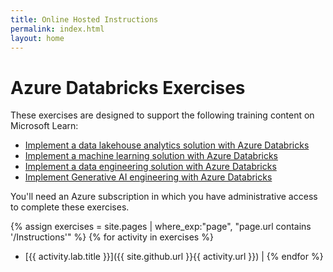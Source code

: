 ```yaml
---
title: Online Hosted Instructions
permalink: index.html
layout: home
---
```


# Azure Databricks Exercises

These exercises are designed to support the following training content on Microsoft Learn:

- [Implement a data lakehouse analytics solution with Azure Databricks](https://learn.microsoft.com/training/paths/data-engineer-azure-databricks/)
- [Implement a machine learning solution with Azure Databricks](https://learn.microsoft.com/training/paths/build-operate-machine-learning-solutions-azure-databricks/)
- [Implement a data engineering solution with Azure Databricks](https://learn.microsoft.com/training/paths/azure-databricks-data-engineer/)
- [Implement Generative AI engineering with Azure Databricks](https://learn.microsoft.com/training/paths/implement-generative-ai-engineering-azure-databricks/)

You'll need an Azure subscription in which you have administrative access to complete these exercises.

{% assign exercises = site.pages | where_exp:"page", "page.url contains '/Instructions'" %}
{% for activity in exercises  %}
- [{{ activity.lab.title }}]({{ site.github.url }}{{ activity.url }}) |
{% endfor %}
